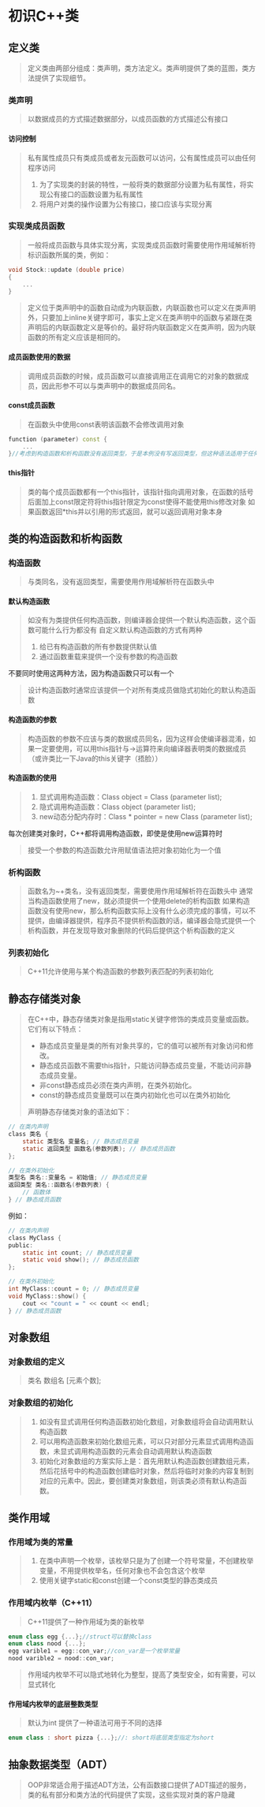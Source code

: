 # 初识C++类

## 定义类
>
> 定义类由两部分组成：类声明，类方法定义。类声明提供了类的蓝图，类方法提供了实现细节。

### 类声明
>
> 以数据成员的方式描述数据部分，以成员函数的方式描述公有接口

#### 访问控制
>
> 私有属性成员只有类成员或者友元函数可以访问，公有属性成员可以由任何程序访问
>
> 1. 为了实现类的封装的特性，一般将类的数据部分设置为私有属性，将实现公有接口的函数设置为私有属性
> 2. 将用户对类的操作设置为公有接口，接口应该与实现分离

### 实现类成员函数
>
> 一般将成员函数与具体实现分离，实现类成员函数时需要使用作用域解析符标识函数所属的类，例如：

```cpp
void Stock::update (double price)
{
    ...
}
```

> 定义位于类声明中的函数自动成为内联函数，内联函数也可以定义在类声明外，只要加上inline关键字即可，事实上定义在类声明中的函数与紧跟在类声明后的内联函数定义是等价的。最好将内联函数定义在类声明，因为内联函数的所有定义应该是相同的。

#### 成员函数使用的数据
>
> 调用成员函数的时候，成员函数可以直接调用正在调用它的对象的数据成员，因此形参不可以与类声明中的数据成员同名。

#### const成员函数
>
> 在函数头中使用const表明该函数不会修改调用对象

```cpp
function (parameter) const {
    ...
}//考虑到构造函数和析构函数没有返回类型，于是本例没有写返回类型，但这种语法适用于任何类成员函数
```

#### this指针
>
> 类的每个成员函数都有一个this指针，该指针指向调用对象，在函数的括号后面加上const限定符将this指针限定为const使得不能使用this修改对象
> 如果函数返回*this并以引用的形式返回，就可以返回调用对象本身

## 类的构造函数和析构函数

### 构造函数
>
> 与类同名，没有返回类型，需要使用作用域解析符在函数头中

#### 默认构造函数
>
> 如没有为类提供任何构造函数，则编译器会提供一个默认构造函数，这个函数可能什么行为都没有
> 自定义默认构造函数的方式有两种
>
> 1. 给已有构造函数的所有参数提供默认值
> 2. 通过函数重载来提供一个没有参数的构造函数
>
不要同时使用这两种方法，因为构造函数只可以有一个
> 设计构造函数时通常应该提供一个对所有类成员做隐式初始化的默认构造函数

#### 构造函数的参数
>
> 构造函数的参数不应该与类的数据成员同名，因为这样会使编译器混淆，如果一定要使用，可以用this指针与->运算符来向编译器表明类的数据成员（或许类比一下Java的this关键字（捂脸））

#### 构造函数的使用
>
> 1. 显式调用构造函数：Class object = Class (parameter list);
> 2. 隐式调用构造函数：Class object (parameter list);
> 3. new动态分配内存时：Class * pointer = new Class (parameter list);
>
每次创建类对象时，C++都将调用构造函数，即使是使用new运算符时
> 接受一个参数的构造函数允许用赋值语法把对象初始化为一个值

### 析构函数
>
> 函数名为~+类名，没有返回类型，需要使用作用域解析符在函数头中
> 通常当构造函数使用了new，就必须提供一个使用delete的析构函数
> 如果构造函数没有使用new，那么析构函数实际上没有什么必须完成的事情，可以不提供，由编译器提供，程序员不提供析构函数的话，编译器会隐式提供一个析构函数，并在发现导致对象删除的代码后提供这个析构函数的定义

### 列表初始化
>
> C++11允许使用与某个构造函数的参数列表匹配的列表初始化

## 静态存储类对象
>
> 在C++中，静态存储类对象是指用static关键字修饰的类成员变量或函数。它们有以下特点：
>
> - 静态成员变量是类的所有对象共享的，它的值可以被所有对象访问和修改。
> - 静态成员函数不需要this指针，只能访问静态成员变量，不能访问非静态成员变量。
> - 非const静态成员必须在类内声明，在类外初始化。
> - const的静态成员变量既可以在类内初始化也可以在类外初始化
>
> 声明静态存储类对象的语法如下：
>

```c
// 在类内声明
class 类名 {
    static 类型名 变量名; // 静态成员变量
    static 返回类型 函数名(参数列表); // 静态成员函数
};

// 在类外初始化
类型名 类名::变量名 = 初始值; // 静态成员变量
返回类型 类名::函数名(参数列表) {
    // 函数体
} // 静态成员函数
```

例如：

```c
// 在类内声明
class MyClass {
public:
    static int count; // 静态成员变量
    static void show(); // 静态成员函数
};

// 在类外初始化
int MyClass::count = 0; // 静态成员变量
void MyClass::show() {
    cout << "count = " << count << endl;
} // 静态成员函数
```

## 对象数组

### 对象数组的定义
>
> 类名 数组名 [元素个数];

### 对象数组的初始化
>
> 1. 如没有显式调用任何构造函数初始化数组，对象数组将会自动调用默认构造函数
> 2. 可以用构造函数来初始化数组元素，可以只对部分元素显式调用构造函数，未显式调用构造函数的元素会自动调用默认构造函数
> 3. 初始化对象数组的方案实际上是：首先用默认构造函数创建数组元素，然后花括号中的构造函数创建临时对象，然后将临时对象的内容复制到对应的元素中。因此，要创建类对象数组，则该类必须有默认构造函数。

## 类作用域

### 作用域为类的常量
>
> 1. 在类中声明一个枚举，该枚举只是为了创建一个符号常量，不创建枚举变量，不用提供枚举名，任何对象也不会包含这个枚举
> 2. 使用关键字static和const创建一个const类型的静态类成员

### 作用域内枚举（C++11）
>
> C++11提供了一种作用域为类的新枚举

```cpp
enum class egg {...};//struct可以替换class
enum class nood {...};
egg varible1 = egg::con_var;//con_var是一个枚举常量
nood varible2 = nood::con_var;
```

> 作用域内枚举不可以隐式地转化为整型，提高了类型安全，如有需要，可以显式转化

#### 作用域内枚举的底层整数类型
>
> 默认为int
> 提供了一种语法可用于不同的选择

```cpp
enum class : short pizza {...};//: short将底层类型指定为short
```

## 抽象数据类型（ADT）
>
> OOP非常适合用于描述ADT方法，公有函数接口提供了ADT描述的服务，类的私有部分和类方法的代码提供了实现，这些实现对类的客户隐藏
